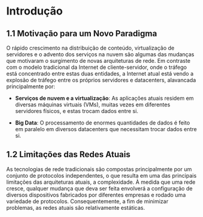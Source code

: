 # Introdução

## 1.1 Motivação para um Novo Paradigma
O rápido crescimento na distribuição de conteúdo, virtualização de servidores e o
advento dos serviços na nuvem são algumas das mudanças que motivaram o
surgimento de novas arquiteturas de rede. Em contraste com o modelo tradicional da
Internet de cliente-servidor, onde o tráfego está concentrado entre estas duas
entidades, a Internet atual está vendo a explosão de tráfego entre os próprios
servidores e datacenters, alavancada principalmente por:

+ **Serviços de nuvem e a virtualização**: As aplicações atuais residem em
diversas máquinas virtuais (VMs), muitas vezes em diferentes servidores
físicos, e estas trocam dados entre si.

+ **Big Data**: O processamento de enormes quantidades de dados é feito em
paralelo em diversos datacenters que necessitam trocar dados entre si.

## 1.2 Limitações das Redes Atuais
As tecnologias de rede tradicionais são compostas principalmente por um conjunto de
protocolos independentes, o que resulta em uma das principais limitações das
arquiteturas atuais, a complexidade. À medida que uma rede cresce, qualquer
mudança que deva ser feita envolverá a configuração de diversos dispositivos
fabricados por diferentes empresas e rodado uma variedade de protocolos.
Consequentemente, a fim de minimizar problemas, as redes atuais são relativamente
estáticas.